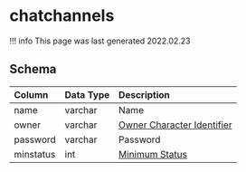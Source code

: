 # chatchannels

!!! info
	This page was last generated 2022.02.23

## Schema

| Column | Data Type | Description |
| :--- | :--- | :--- |
| name | varchar | Name |
| owner | varchar | [Owner Character Identifier](../../schema/characters/character_data.md) |
| password | varchar | Password |
| minstatus | int | [Minimum Status](../../../../server/player/status-levels) |

